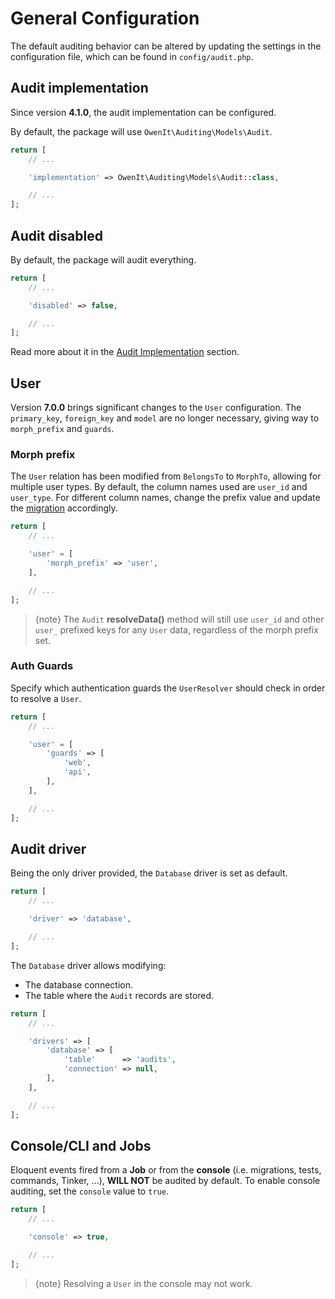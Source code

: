 # General Configuration
The default auditing behavior can be altered by updating the settings in the configuration file, which can be found in `config/audit.php`.

## Audit implementation
Since version **4.1.0**, the audit implementation can be configured.

By default, the package will use `OwenIt\Auditing\Models\Audit`.

```php
return [
    // ...

    'implementation' => OwenIt\Auditing\Models\Audit::class,

    // ...
];
```

## Audit disabled
By default, the package will audit everything.

```php
return [
    // ...

    'disabled' => false,

    // ...
];
```

Read more about it in the [Audit Implementation](audit-implementation) section.

## User
Version **7.0.0** brings significant changes to the `User` configuration.
The `primary_key`, `foreign_key` and `model` are no longer necessary, giving way to `morph_prefix` and `guards`.

### Morph prefix
The `User` relation has been modified from `BelongsTo` to `MorphTo`, allowing for multiple user types.
By default, the column names used are `user_id` and `user_type`. For different column names, change the prefix value and update the [migration](audit-migration) accordingly.

```php
return [
    // ...

    'user' = [
        'morph_prefix' => 'user',
    ],

    // ...
];
```

> {note} The `Audit` **resolveData()** method will still use `user_id` and other `user_` prefixed keys for any `User` data, regardless of the morph prefix set.

### Auth Guards
Specify which authentication guards the `UserResolver` should check in order to resolve a `User`.

```php
return [
    // ...

    'user' = [
        'guards' => [
            'web',
            'api',
        ],
    ],

    // ...
];
```

## Audit driver
Being the only driver provided, the `Database` driver is set as default.

```php
return [
    // ...

    'driver' => 'database',

    // ...
];
```

The `Database` driver allows modifying:
- The database connection.
- The table where the `Audit` records are stored.

```php
return [
    // ...

    'drivers' => [
        'database' => [
            'table'      => 'audits',
            'connection' => null,
        ],
    ],

    // ...
];
```

## Console/CLI and Jobs

Eloquent events fired from a **Job** or from the **console** (i.e. migrations, tests, commands, Tinker, ...), **WILL NOT** be audited by default.
To enable console auditing, set the `console` value to `true`.

```php
return [
    // ...

    'console' => true,

    // ...
];
```

> {note} Resolving a `User` in the console may not work.
